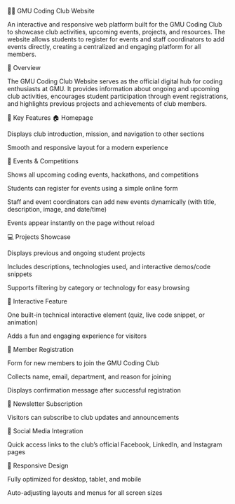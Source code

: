 🧑‍💻 GMU Coding Club Website

An interactive and responsive web platform built for the GMU Coding Club to showcase club activities, upcoming events, projects, and resources.
The website allows students to register for events and staff coordinators to add events directly, creating a centralized and engaging platform for all members.

🌟 Overview

The GMU Coding Club Website serves as the official digital hub for coding enthusiasts at GMU.
It provides information about ongoing and upcoming club activities, encourages student participation through event registrations, and highlights previous projects and achievements of club members.

🚀 Key Features
🏠 Homepage

Displays club introduction, mission, and navigation to other sections

Smooth and responsive layout for a modern experience

🎉 Events & Competitions

Shows all upcoming coding events, hackathons, and competitions

Students can register for events using a simple online form

Staff and event coordinators can add new events dynamically (with title, description, image, and date/time)

Events appear instantly on the page without reload

💻 Projects Showcase

Displays previous and ongoing student projects

Includes descriptions, technologies used, and interactive demos/code snippets

Supports filtering by category or technology for easy browsing

🧠 Interactive Feature

One built-in technical interactive element (quiz, live code snippet, or animation)

Adds a fun and engaging experience for visitors

📩 Member Registration

Form for new members to join the GMU Coding Club

Collects name, email, department, and reason for joining

Displays confirmation message after successful registration

📰 Newsletter Subscription

Visitors can subscribe to club updates and announcements

🔗 Social Media Integration

Quick access links to the club’s official Facebook, LinkedIn, and Instagram pages

📱 Responsive Design

Fully optimized for desktop, tablet, and mobile

Auto-adjusting layouts and menus for all screen sizes
